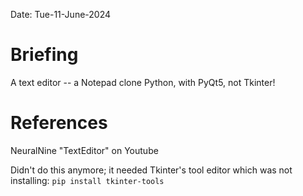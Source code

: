 Date: Tue-11-June-2024


#   Briefing
A text editor -- a Notepad clone Python, with PyQt5, not Tkinter!


#   References
NeuralNine "TextEditor" on Youtube

Didn't do this anymore; it needed Tkinter's tool editor which was not installing:
```pip install tkinter-tools```